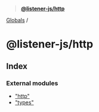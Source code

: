> **[@listener-js/http](README.md)**

[Globals](globals.md) /

# @listener-js/http

## Index

### External modules

* ["http"](modules/_http_.md)
* ["types"](modules/_types_.md)